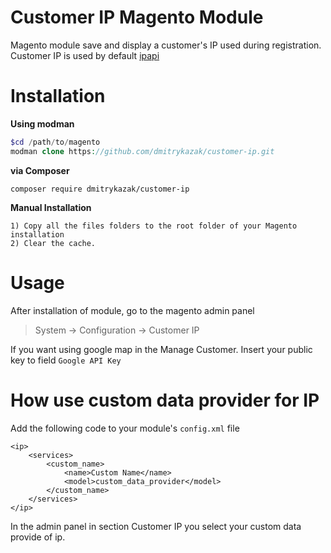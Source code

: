 # Customer IP Magento Module
Magento module save and display a customer's IP used during registration. Customer IP is used by default [ipapi](https://ipapi.co/)

# Installation
**Using modman**
```php
$cd /path/to/magento
modman clone https://github.com/dmitrykazak/customer-ip.git
```
**via Composer**
```
composer require dmitrykazak/customer-ip
```
**Manual Installation**
```
1) Copy all the files folders to the root folder of your Magento installation
2) Clear the cache.
```

# Usage

After installation of module, go to the magento admin panel
> System -> Configuration -> Customer IP

If you want using google map in the Manage Customer. Insert your public key to field  `Google API Key`

# How use custom data provider for IP
Add the following code to your module's `config.xml` file
```
<ip>
    <services>
        <custom_name>
            <name>Custom Name</name>
            <model>custom_data_provider</model>
        </custom_name>
    </services>
</ip>
```
In the admin panel in section Customer IP you select your custom data provide of ip.
